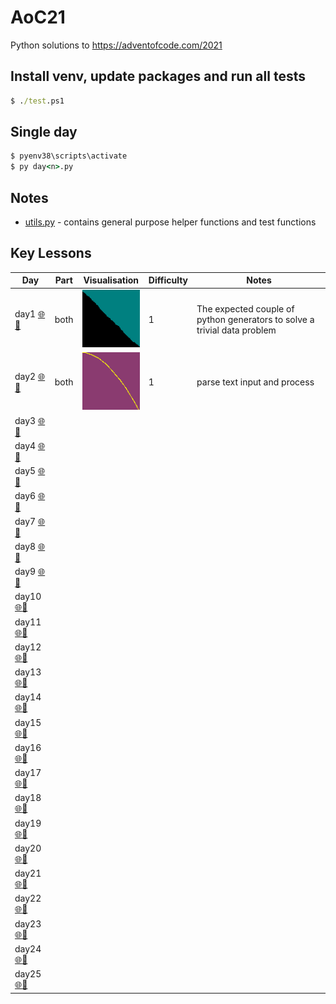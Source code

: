 # AoC21
Python solutions to https://adventofcode.com/2021

## Install venv, update packages and run all tests

```cmd
$ ./test.ps1
```

## Single day

```cmd
$ pyenv38\scripts\activate
$ py day<n>.py
```

## Notes

* [utils.py](./utils.py) - contains general purpose helper functions and test functions

## Key Lessons

Day | Part | Visualisation | Difficulty | Notes
--- | ---- | ------------- | ---------- | -----
day1 [🌐](https://adventofcode.com/2021/day/1)[💾](./day1.py)    | both | ![Depth Map](./output/day1.png)   | 1 | The expected couple of python generators to solve a trivial data problem
day2 [🌐](https://adventofcode.com/2021/day/2)[💾](./day2.py)    | both | ![Going Down](./output/day2b.png) | 1 | parse text input and process
day3 [🌐](https://adventofcode.com/2021/day/3)[💾](./day3.py)    |      |                                   |   | 
day4 [🌐](https://adventofcode.com/2021/day/4)[💾](./day4.py)    |      |                                   |   | 
day5 [🌐](https://adventofcode.com/2021/day/5)[💾](./day5.py)    |      |                                   |   | 
day6 [🌐](https://adventofcode.com/2021/day/6)[💾](./day6.py)    |      |                                   |   | 
day7 [🌐](https://adventofcode.com/2021/day/7)[💾](./day7.py)    |      |                                   |   | 
day8 [🌐](https://adventofcode.com/2021/day/8)[💾](./day8.py)    |      |                                   |   | 
day9 [🌐](https://adventofcode.com/2021/day/9)[💾](./day9.py)    |      |                                   |   | 
day10 [🌐](https://adventofcode.com/2021/day/10)[💾](./day10.py) |      |                                   |   | 
day11 [🌐](https://adventofcode.com/2021/day/11)[💾](./day11.py) |      |                                   |   | 
day12 [🌐](https://adventofcode.com/2021/day/12)[💾](./day12.py) |      |                                   |   | 
day13 [🌐](https://adventofcode.com/2021/day/13)[💾](./day13.py) |      |                                   |   | 
day14 [🌐](https://adventofcode.com/2021/day/14)[💾](./day14.py) |      |                                   |   | 
day15 [🌐](https://adventofcode.com/2021/day/15)[💾](./day15.py) |      |                                   |   | 
day16 [🌐](https://adventofcode.com/2021/day/16)[💾](./day16.py) |      |                                   |   | 
day17 [🌐](https://adventofcode.com/2021/day/17)[💾](./day17.py) |      |                                   |   | 
day18 [🌐](https://adventofcode.com/2021/day/18)[💾](./day18.py) |      |                                   |   | 
day19 [🌐](https://adventofcode.com/2021/day/19)[💾](./day19.py) |      |                                   |   | 
day20 [🌐](https://adventofcode.com/2021/day/20)[💾](./day20.py) |      |                                   |   | 
day21 [🌐](https://adventofcode.com/2021/day/21)[💾](./day21.py) |      |                                   |   | 
day22 [🌐](https://adventofcode.com/2021/day/22)[💾](./day22.py) |      |                                   |   | 
day23 [🌐](https://adventofcode.com/2021/day/23)[💾](./day23.py) |      |                                   |   | 
day24 [🌐](https://adventofcode.com/2021/day/24)[💾](./day24.py) |      |                                   |   | 
day25 [🌐](https://adventofcode.com/2021/day/25)[💾](./day25.py) |      |                                   |   | 

